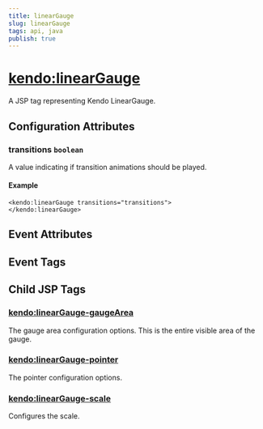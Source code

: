 ```yaml
---
title: linearGauge
slug: linearGauge
tags: api, java
publish: true
---
```


# <kendo:linearGauge>
A JSP tag representing Kendo LinearGauge.

## Configuration Attributes


### transitions `boolean`

A value indicating if transition animations should be played.

#### Example
    <kendo:linearGauge transitions="transitions">
    </kendo:linearGauge>
    

## Event Attributes


## Event Tags
   

## Child JSP Tags

### [<kendo:linearGauge-gaugeArea>](/api/wrappers/jsp/lineargauge/gaugearea)

The gauge area configuration options.
This is the entire visible area of the gauge.
 
### [<kendo:linearGauge-pointer>](/api/wrappers/jsp/lineargauge/pointer)

The pointer configuration options.
 
### [<kendo:linearGauge-scale>](/api/wrappers/jsp/lineargauge/scale)

Configures the scale.
 
